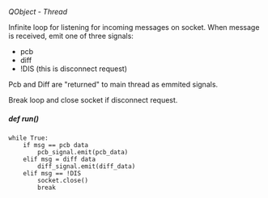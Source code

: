 *QObject - Thread*

Infinite loop for listening for incoming messages on socket.
When message is received, emit one of three signals:
- pcb
- diff
- !DIS (this is disconnect request)

Pcb and Diff are "returned" to main thread as emmited signals.

Break loop and close socket if disconnect request.

##### def run()
	while True:
		if msg == pcb data
			pcb_signal.emit(pcb_data)
		elif msg = diff data
			diff_signal.emit(diff_data)
		elif msg == !DIS
			socket.close()
			break